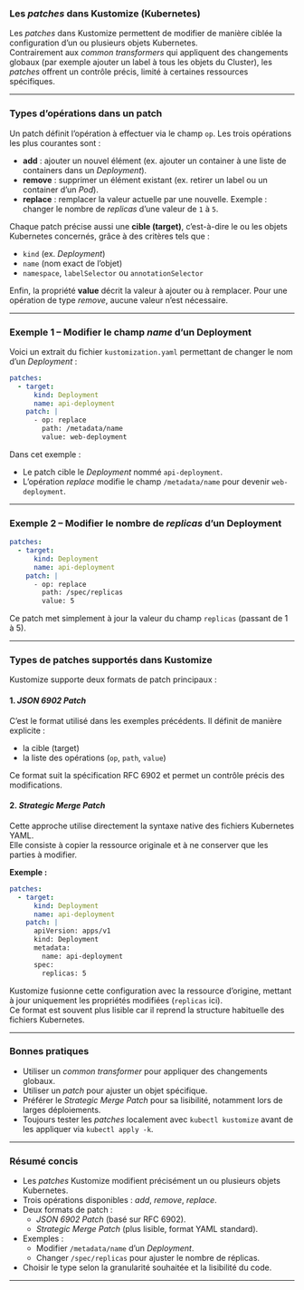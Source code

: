 ### Les *patches* dans Kustomize (Kubernetes)

Les *patches* dans Kustomize permettent de modifier de manière ciblée la configuration d’un ou plusieurs objets Kubernetes.\
Contrairement aux *common transformers* qui appliquent des changements globaux (par exemple ajouter un label à tous les objets du Cluster), les *patches* offrent un contrôle précis, limité à certaines ressources spécifiques.

***

### Types d’opérations dans un patch

Un patch définit l’opération à effectuer via le champ `op`. Les trois opérations les plus courantes sont :

- **add** : ajouter un nouvel élément (ex. ajouter un container à une liste de containers dans un *Deployment*).
- **remove** : supprimer un élément existant (ex. retirer un label ou un container d’un *Pod*).
- **replace** : remplacer la valeur actuelle par une nouvelle. Exemple : changer le nombre de *replicas* d’une valeur de `1` à `5`.

Chaque patch précise aussi une **cible (target)**, c’est-à-dire le ou les objets Kubernetes concernés, grâce à des critères tels que :
- `kind` (ex. *Deployment*)
- `name` (nom exact de l’objet)
- `namespace`, `labelSelector` ou `annotationSelector`

Enfin, la propriété **value** décrit la valeur à ajouter ou à remplacer. Pour une opération de type *remove*, aucune valeur n’est nécessaire.

***

### Exemple 1 – Modifier le champ *name* d’un Deployment

Voici un extrait du fichier `kustomization.yaml` permettant de changer le nom d’un *Deployment* :

```yaml
patches:
  - target:
      kind: Deployment
      name: api-deployment
    patch: |
      - op: replace
        path: /metadata/name
        value: web-deployment
```

Dans cet exemple :
- Le patch cible le *Deployment* nommé `api-deployment`.
- L’opération *replace* modifie le champ `/metadata/name` pour devenir `web-deployment`.

***

### Exemple 2 – Modifier le nombre de *replicas* d’un Deployment

```yaml
patches:
  - target:
      kind: Deployment
      name: api-deployment
    patch: |
      - op: replace
        path: /spec/replicas
        value: 5
```

Ce patch met simplement à jour la valeur du champ `replicas` (passant de 1 à 5).

***

### Types de patches supportés dans Kustomize

Kustomize supporte deux formats de patch principaux :

#### 1. *JSON 6902 Patch*
C’est le format utilisé dans les exemples précédents. Il définit de manière explicite :
- la cible (target)
- la liste des opérations (`op`, `path`, `value`)

Ce format suit la spécification RFC 6902 et permet un contrôle précis des modifications.

#### 2. *Strategic Merge Patch*
Cette approche utilise directement la syntaxe native des fichiers Kubernetes YAML.  
Elle consiste à copier la ressource originale et à ne conserver que les parties à modifier.

**Exemple :**

```yaml
patches:
  - target:
      kind: Deployment
      name: api-deployment
    patch: |
      apiVersion: apps/v1
      kind: Deployment
      metadata:
        name: api-deployment
      spec:
        replicas: 5
```

Kustomize fusionne cette configuration avec la ressource d’origine, mettant à jour uniquement les propriétés modifiées (`replicas` ici).  
Ce format est souvent plus lisible car il reprend la structure habituelle des fichiers Kubernetes.

***

### Bonnes pratiques

- Utiliser un *common transformer* pour appliquer des changements globaux.
- Utiliser un *patch* pour ajuster un objet spécifique.
- Préférer le *Strategic Merge Patch* pour sa lisibilité, notamment lors de larges déploiements.
- Toujours tester les *patches* localement avec `kubectl kustomize` avant de les appliquer via `kubectl apply -k`.

***

### Résumé concis

- Les *patches* Kustomize modifient précisément un ou plusieurs objets Kubernetes.
- Trois opérations disponibles : *add*, *remove*, *replace*.
- Deux formats de patch :
    - *JSON 6902 Patch* (basé sur RFC 6902).
    - *Strategic Merge Patch* (plus lisible, format YAML standard).
- Exemples :
    - Modifier `/metadata/name` d’un *Deployment*.
    - Changer `/spec/replicas` pour ajuster le nombre de réplicas.
- Choisir le type selon la granularité souhaitée et la lisibilité du code.

***
